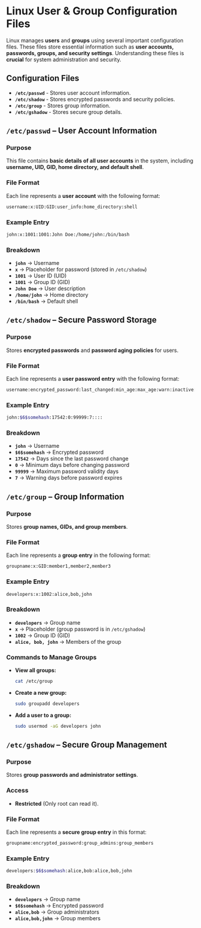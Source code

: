 # Linux User & Group Configuration Files

Linux manages **users** and **groups** using several important configuration files. These files store essential information such as **user accounts, passwords, groups, and security settings**. Understanding these files is **crucial** for system administration and security.

## Configuration Files

- **`/etc/passwd`** - Stores user account information.
- **`/etc/shadow`** - Stores encrypted passwords and security policies.
- **`/etc/group`** - Stores group information.
- **`/etc/gshadow`** - Stores secure group details.


## `/etc/passwd` – User Account Information

### Purpose
This file contains **basic details of all user accounts** in the system, including **username, UID, GID, home directory, and default shell**.

### File Format
Each line represents a **user account** with the following format:

```bash
username:x:UID:GID:user_info:home_directory:shell
```

### Example Entry
```bash
john:x:1001:1001:John Doe:/home/john:/bin/bash
```

### Breakdown
- **`john`** → Username  
- **`x`** → Placeholder for password (stored in `/etc/shadow`)
- **`1001`** → User ID (UID)
- **`1001`** → Group ID (GID)
- **`John Doe`** → User description
- **`/home/john`** → Home directory
- **`/bin/bash`** → Default shell


## `/etc/shadow` – Secure Password Storage

### Purpose
Stores **encrypted passwords** and **password aging policies** for users.

### File Format
Each line represents a **user password entry** with the following format:

```bash
username:encrypted_password:last_changed:min_age:max_age:warn:inactive:expire:reserved
```

### Example Entry
```bash
john:$6$somehash:17542:0:99999:7::::
```

### Breakdown
- **`john`** → Username  
- **`$6$somehash`** → Encrypted password  
- **`17542`** → Days since the last password change  
- **`0`** → Minimum days before changing password  
- **`99999`** → Maximum password validity days  
- **`7`** → Warning days before password expires  

## `/etc/group` – Group Information

### Purpose
Stores **group names, GIDs, and group members**.


### File Format
Each line represents a **group entry** in the following format:

```bash
groupname:x:GID:member1,member2,member3
```

### Example Entry
```bash
developers:x:1002:alice,bob,john
```

### Breakdown
- **`developers`** → Group name  
- **`x`** → Placeholder (group password is in `/etc/gshadow`)  
- **`1002`** → Group ID (GID)  
- **`alice, bob, john`** → Members of the group  

### Commands to Manage Groups

- **View all groups:**
  ```bash
  cat /etc/group
  ```
- **Create a new group:**
  ```bash
  sudo groupadd developers
  ```
- **Add a user to a group:**
  ```bash
  sudo usermod -aG developers john
  ```


## `/etc/gshadow` – Secure Group Management

### Purpose
Stores **group passwords and administrator settings**.

### Access
- **Restricted** (Only root can read it).

### File Format
Each line represents a **secure group entry** in this format:

```bash
groupname:encrypted_password:group_admins:group_members
```

### Example Entry
```bash
developers:$6$somehash:alice,bob:alice,bob,john
```

### Breakdown
- **`developers`** → Group name  
- **`$6$somehash`** → Encrypted password  
- **`alice,bob`** → Group administrators  
- **`alice,bob,john`** → Group members  
